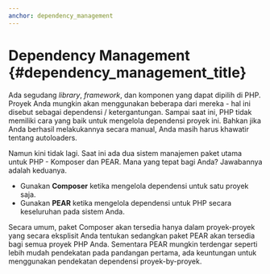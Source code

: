 ```yaml
---
anchor: dependency_management
---
```


# Dependency Management {#dependency_management_title}

Ada segudang _library_, _framework_, dan komponen yang dapat dipilih di PHP. Proyek Anda mungkin akan menggunakan beberapa dari mereka - hal ini disebut sebagai dependensi / ketergantungan. Sampai saat ini, PHP tidak memiliki cara yang baik untuk mengelola dependensi proyek ini. Bahkan jika Anda berhasil melakukannya secara manual, Anda masih harus khawatir tentang autoloaders.

Namun kini tidak lagi. Saat ini ada dua sistem manajemen paket utama untuk PHP - Komposer dan PEAR. Mana yang tepat bagi Anda? Jawabannya adalah keduanya.

 * Gunakan **Composer** ketika mengelola dependensi untuk satu proyek saja.
 * Gunakan **PEAR** ketika mengelola dependensi untuk PHP secara keseluruhan pada sistem Anda.

Secara umum, paket Composer akan tersedia hanya dalam proyek-proyek yang secara eksplisit Anda tentukan sedangkan paket PEAR akan tersedia bagi semua proyek PHP Anda. Sementara PEAR mungkin terdengar seperti lebih mudah pendekatan pada pandangan pertama, ada keuntungan untuk menggunakan pendekatan dependensi proyek-by-proyek.
